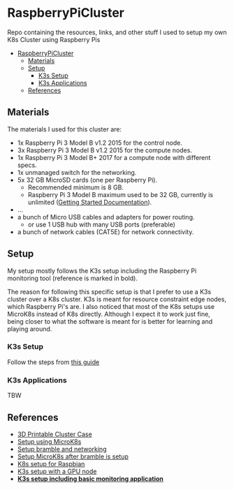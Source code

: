 # RaspberryPiCluster

Repo containing the resources, links, and other stuff I used to setup my own K8s Cluster using Raspberry Pis

- [RaspberryPiCluster](#raspberrypicluster)
  - [Materials](#materials)
  - [Setup](#setup)
    - [K3s Setup](#k3s-setup)
    - [K3s Applications](#k3s-applications)
  - [References](#references)

## Materials

The materials I used for this cluster are:

- 1x Raspberry Pi 3 Model B v1.2 2015 for the control node.
- 3x Raspberry Pi 3 Model B v1.2 2015 for the compute nodes.
- 1x Raspberry Pi 3 Model B+ 2017 for a compute node with different specs.
- 1x unmanaged switch for the networking.
- 5x 32 GB MicroSD cards (one per Raspberry Pi).
  - Recommended minimum is 8 GB.
  - Raspberry Pi 3 Model B maximum used to be 32 GB, currently is unlimited ([Getting Started Documentation](https://www.raspberrypi.com/documentation/computers/getting-started.html#sd-cards)).
- ...
- a bunch of Micro USB cables and adapters for power routing.
  - or use 1 USB hub with many USB ports (preferable)
- a bunch of network cables (CAT5E) for network connectivity.

## Setup

My setup mostly follows the K3s setup including the Raspberry Pi monitoring tool (reference is marked in bold).

The reason for following this specific setup is that I prefer to use a K3s cluster over a K8s cluster. K3s is meant for resource constraint edge nodes, which Raspberry Pi's are. I also noticed that most of the K8s setups use MicroK8s instead of K8s directly. Although I expect it to work just fine, being closer to what the software is meant for is better for learning and playing around.

### K3s Setup

Follow the steps from [this guide](https://github.com/alexortner/kubernetes-on-raspberry-pi/tree/main/setup)

### K3s Applications

TBW

## References

- [3D Printable Cluster Case](https://www.thingiverse.com/thing:1573414)
- [Setup using MicroK8s](https://ubuntu.com/tutorials/how-to-kubernetes-cluster-on-raspberry-pi#1-overview)
- [Setup bramble and networking](https://www.raspberrypi.com/tutorials/cluster-raspberry-pi-tutorial/)
- [Setup MicroK8s after bramble is setup](https://ubuntu.com/tutorials/how-to-kubernetes-cluster-on-raspberry-pi#4-installing-microk8s)
- [K8s setup for Raspbian](https://github.com/sonujose/kubernetes-raspberrypi)
- [K3s setup with a GPU node](https://mitchmurphy.io/k3s-raspberry-pi/)
- [__K3s setup including basic monitoring application__](https://github.com/alexortner/kubernetes-on-raspberry-pi)
